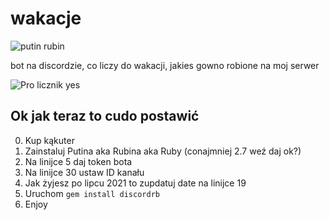 # wakacje
![putin rubin](https://forthebadge.com/images/badges/made-with-ruby.svg)

bot na discordzie, co liczy do wakacji, jakies gowno robione na moj serwer  

![Pro licznik yes](https://repository-images.githubusercontent.com/360915450/f1733700-a454-11eb-8a13-3f98f50f8040)

## Ok jak teraz to cudo postawić
0. Kup kąkuter
1. Zainstaluj Putina aka Rubina aka Ruby (conajmniej 2.7 weź daj ok?)
2. Na linijce 5 daj token bota
3. Na linijce 30 ustaw ID kanału
4. Jak żyjesz po lipcu 2021 to zupdatuj date na linijce 19
5. Uruchom `gem install discordrb`
6. Enjoy

<!-- kukanq usuń powercorda -->
